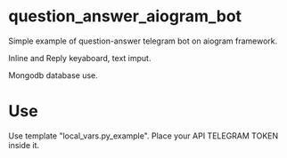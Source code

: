 # question_answer_aiogram_bot
Simple example of question-answer telegram bot on aiogram framework.

Inline and Reply keyaboard, text imput.

Mongodb database use.

# Use

Use template "local_vars.py_example". Place your API TELEGRAM TOKEN inside it.
